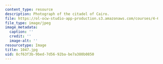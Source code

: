 ```yaml
---
content_type: resource
description: Photograph of the citadel of Cairo.
file: https://ol-ocw-studio-app-production.s3.amazonaws.com/courses/4-615-the-architecture-of-cairo-spring-2002/8cf63f3b9bed7d5692babe7a380b0850_1047.jpg
file_type: image/jpeg
image_metadata:
  caption: ''
  credit: ''
  image-alt: ''
resourcetype: Image
title: 1047.jpg
uid: 8cf63f3b-9bed-7d56-92ba-be7a380b0850
---
```

